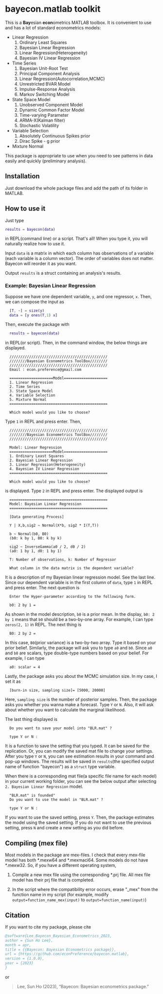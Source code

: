 # bayecon.matlab toolkit

This is a **Bay**esian **econ**ometrics MATLAB toolbox. It is convenient to use and has a lot of standard econometrics models:

- Linear Regression
  1. Ordinary Least Squares
  2. Bayesian Linear Regression
  3. Linear Regression(Heterogeneity)
  4. Bayesian IV Linear Regression
- Time Series
  1. Bayesian Unit-Root Test
  2. Principal Component Analysis
  3. Linear Regression(Autocorrelation,MCMC)
  4. Unrestricted BVAR Model
  5. Impulse-Response Analysis
  6. Markov Switching Model
- State Space Model
  1. Unobserved Component Model
  2. Dynamic Common Factor Model
  3. Time-varying Parameter
  4. ARMA-X(Kalman filter)
  5. Stochastic Volatility
- Variable Selection
  1. Absolutely Continuous Spikes prior
  2. Dirac Spike - g prior
- Mixture Normal

This package is appropriate to use when you need to see patterns in data easily and quickly (preliminary analysis).

## Installation

Just download the whole package files and add the path of its folder in MATLAB.

## How to use it

Just type

```matlab
results = bayecon(data)
```

in REPL(command line) or a script. That's all! When you type it, you will naturally realize how to use it.

Input `data` is a matrix in which each column has observations of a variable (each variable is a column vector). The order of variables does not matter. Bayecon will reorder it as you want.

Output `results` is a struct containing an analysis's results.

### Example: Bayesian Linear Regression

Suppose we have one dependent variable, `y`, and one regressor, `x`. Then, we can compose the input as

```matlab
  [T, ~] = size(y)
  data = [y ones(T,1) x]
```

Then, execute the package with

```matlab
  results = bayecon(data)
```

in REPL(or script). Then, in the command window, the below things are displayed.

```
  /////////////////////////////////////////////
  ////////Bayesian Econometrics ToolBox////////
  /////////////////////////////////////////////
  Email : econ.preference@gmail.com

  ====================Model====================
  1. Linear Regression
  2. Time Series
  3. State Space Model
  4. Variable Selection
  5. Mixture Normal
  =============================================

  Which model would you like to choose?
```

Type `1` in REPL and press enter. Then,

```
  /////////////////////////////////////////////
  ////////Bayesian Econometrics ToolBox////////
  /////////////////////////////////////////////

  Model: Linear Regression
  ====================Model====================
  1. Ordinary Least Squares
  2. Bayesian Linear Regression
  3. Linear Regression(Heterogeneity)
  4. Bayesian IV Linear Regression
  =============================================

  Which model would you like to choose?
```

is displayed. Type `2` in REPL and press enter. The displayed output is

```
  =============================================
  Model: Bayesian Linear Regression
  =============================================

  [Data generating Process]

  Y | X,b,sig2 ~ Normal(X*b, sig2 * I(T,T))

  b ~ Normal(b0, B0)
  (b0: k by 1, B0: k by k)

  sig2 ~ InverseGamma(a0 / 2, d0 / 2)
  (a0: 1 by 1, d0: 1 by 1)

  T: Number of observations, k: Number of Regressor

  What column in the data matrix is the dependent variable?
```

It is a description of my Bayesian linear regression model. See the last line. Since our dependent variable is in the first column of `data`, type `1` in REPL and press enter. The next question is

```
  Enter the Hyper-parameter according to the following form.

  b0: 2 by 1 =
```

As shown in the model description, `b0` is a prior mean. In the display, `b0: 2 by 1` means that `b0` should be a two-by-one array. For example, I can type `zeros(2, 1)` in REPL. The next thing is

```
  B0: 2 by 2 =
```

In this case, `B0`(prior variance) is a two-by-two array. Type it based on your prior belief. Similarly, the package will ask you to type `a0` and `b0`. Since `a0` and `b0` are scalars, type double-type numbers based on your belief. For example, I can type

```
  a0: scalar = 4
```

Lastly, the package asks you about the MCMC simulation size. In my case, I set it as

```
  [burn-in size, sampling size]= [5000, 20000]
```

Here, `sampling size` is the number of posterior samples. Then, the package asks you whether you wanna make a forecast. Type `Y` or `N`. Also, it will ask about whether you want to calculate the marginal likelihood.

The last thing displayed is

```
  Do you want to save your model into "BLR.mat" ?

  type Y or N :
```

It is a function to save the setting that you typed. It can be saved for the replication. Or, you can modify the saved mat file to change your settings. After you type `Y` or `N`, you can see estimation results in your command and pop-up windows. The results will be saved in `results`(the specified output name of function "bayecon") as a `struct` type variable.

When there is a corresponding mat file(a specific file name for each model) in your current working folder, you can see the below output after selecting `2. Bayesian Linear Regression` model.

```
  "BLR.mat" is founded"
  Do you want to use the model in "BLR.mat" ?

  type Y or N :
```

If you want to use the saved setting, press `Y`. Then, the package estimates the model using the saved setting. If you do not want to use the previous setting, press `N` and create a new setting as you did before.

## Compiling (mex file)

Most models in the package are mex-files. I check that every mex-file model has both \*.mexw64 and \*.mexmaci64. Some models do not have \*.mexw32. So, if you have a different operating system,

1. Compile a new mex file using the corresponding \*.prj file. All mex file model has their prj file that is completed.

2. In the script where the compatibility error occurs, erase "\_mex" from the function name in my script (for example, modify `output=function_name_mex(input)` to `output=function_name(input)`)

## Citation

If you want to cite my package, please cite

```bibtex
@software{Lee_Bayecon_Bayesian_Econometrics_2023,
author = {Sun Ho Lee},
month = apr,
title = {{Bayecon: Bayesian Econometrics package}},
url = {https://github.com/econPreference/bayecon.matlab},
version = {1.0.0},
year = {2023}
}
```

or

> Lee, Sun Ho (2023), “Bayecon: Bayesian econometrics package.”
